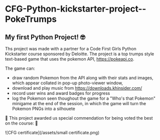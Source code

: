 # CFG-Python-kickstarter-project--PokeTrumps
## My first Python Project! 🤓

Ths project was made with a partner for a Code First Girls Python Kickstarter course sponsored by Deloitte.
The project is a top trumps style text-based game that uses the pokemon API, https://pokeapi.co.

The game can:
- draw random Pokemon from the API along with their stats and images, which appear collated in pop-up photo-viewer window,
- download and play music from https://downloads.khinsider.com/
- record user wins and award badges for progress
- log the Pokemon seen thoughout the game for a "Who's that Pokemon" minigame at the end of the session, in which the game will turn the Pokemon PNGs into a silhouete

🥇	This project awarded us special commendation for being voted the best on the course:  🥇

![CFG certificate](/assets/small certificate.png)

